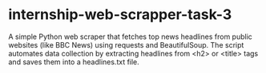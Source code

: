 # internship-web-scrapper-task-3
A simple Python web scraper that fetches top news headlines from public websites (like BBC News) using requests and BeautifulSoup. The script automates data collection by extracting headlines from &lt;h2> or &lt;title> tags and saves them into a headlines.txt file.
